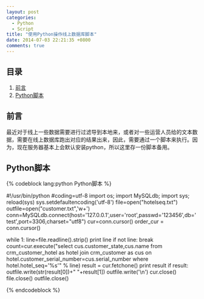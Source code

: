 ```yaml
---
layout: post  
categories: 
  - Python
  - Script  
title: "使用Python操作线上数据库脚本"
date: 2014-07-03 22:21:35 +0800
comments: true
---
```

## 目录

1. [前言](#Intro)
1. [Python脚本](#Script)

## <a id="Intro">前言</a>

最近对于线上一些数据需要进行过滤导到本地来，或者对一些运营人员给的文本数据，需要在线上数据库跑出对应的结果出来，因此，需要通过一个脚本来执行。因为，现在服务器基本上会默认安装python，所以这里存一份脚本备用。

## <a id="Script">Python脚本</a>

{% codeblock lang:python Python脚本 %}

#!/usr/bin/python
#coding=utf-8
import os;
import MySQLdb;
import sys;
reload(sys) 
sys.setdefaultencoding('utf-8')
file=open("hotelseq.txt")
outfile=open("customer.txt",'w+')
conn=MySQLdb.connect(host='127.0.0.1',user='root',passwd='123456',db='test',port=3306,charset="utf8")
cur=conn.cursor()
order_cur = conn.cursor()

while 1:
    line=file.readline().strip()
    print line
    if not line:
        break
    count=cur.execute("select cus.customer_state,cus.name from crm_customer_hotel as hotel join crm_customer as cus on hotel.customer_serial_number=cus.serial_number where hotel.hotel_seq='%s'" % line)
    result = cur.fetchone()
    print result
    if result:
        outfile.write(str(result[0])+"  "+result[1])
        outfile.write('\n')
cur.close()
file.close()
outfile.close()


{% endcodeblock %}
